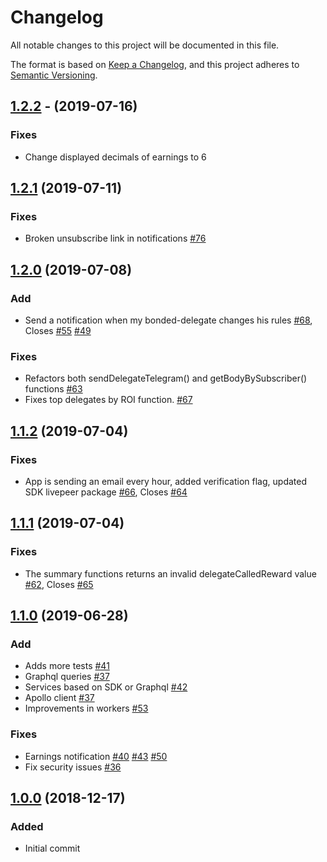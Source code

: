 # Changelog
All notable changes to this project will be documented in this file.

The format is based on [Keep a Changelog](https://keepachangelog.com/en/1.0.0/),
and this project adheres to [Semantic Versioning](https://semver.org/spec/v2.0.0.html).

## [1.2.2](https://github.com/protofire/livepeer-alerts-backend/pull/94/files) - (2019-07-16)
### Fixes
- Change displayed decimals of earnings to 6

## [1.2.1](https://github.com/protofire/livepeer-alerts-backend/compare/v1.2.0...v1.2.1) (2019-07-11)
### Fixes
- Broken unsubscribe link in notifications [#76](https://github.com/protofire/livepeer-alerts-backend/pull/76)

## [1.2.0](https://github.com/protofire/livepeer-alerts-backend/compare/v1.2.0...v1.1.2) (2019-07-08)
### Add
- Send a notification when my bonded-delegate changes his rules [#68](https://github.com/protofire/livepeer-alerts-backend/pull/68), Closes [#55](https://github.com/protofire/livepeer-alerts-backend/issues/55) [#49](https://github.com/protofire/livepeer-alerts-backend/issues/49)

### Fixes
- Refactors both sendDelegateTelegram() and getBodyBySubscriber() functions [#63](https://github.com/protofire/livepeer-alerts-backend/pull/63)
- Fixes top delegates by ROI function. [#67](https://github.com/protofire/livepeer-alerts-backend/pull/67)

## [1.1.2](https://github.com/protofire/livepeer-alerts-backend/compare/v1.1.2...v1.1.1) (2019-07-04)
### Fixes
- App is sending an email every hour, added verification flag, updated SDK livepeer package [#66](https://github.com/protofire/livepeer-alerts-backend/pull/66), Closes [#64](https://github.com/protofire/livepeer-alerts-backend/issues/64)

## [1.1.1](https://github.com/protofire/livepeer-alerts-backend/compare/v1.1.1...v1.1.0) (2019-07-04)
### Fixes
-  The summary functions returns an invalid delegateCalledReward value [#62](https://github.com/protofire/livepeer-alerts-backend/pull/62), Closes [#65](https://github.com/protofire/livepeer-alerts-backend/issues/65)

## [1.1.0](eer-alerts-backend/compare/v1.1.0...v1.0.0) (2019-06-28)
### Add
- Adds more tests [#41](https://github.com/protofire/livepeer-alerts-backend/pull/41)
- Graphql queries [#37](https://github.com/protofire/livepeer-alerts-backend/pull/37)
- Services based on SDK or Graphql [#42](https://github.com/protofire/livepeer-alerts-backend/pull/42)
- Apollo client [#37](https://github.com/protofire/livepeer-alerts-backend/pull/37)
- Improvements in workers [#53](https://github.com/protofire/livepeer-alerts-backend/pull/53)

### Fixes
- Earnings notification [#40](https://github.com/protofire/livepeer-alerts-backend/pull/40) [#43](https://github.com/protofire/livepeer-alerts-backend/pull/43) [#50](https://github.com/protofire/livepeer-alerts-backend/pull/50)
- Fix security issues [#36](https://github.com/protofire/livepeer-alerts-backend/pull/36)

## [1.0.0](https://github.com/protofire/livepeer-alerts-backend/compare/666886a084841f6587653e419bb174d0bb87e208...v1.0.0) (2018-12-17)
### Added
- Initial commit
